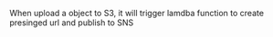 When upload a object to S3, it will trigger lamdba function to create presinged url and publish to SNS
